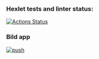 ### Hexlet tests and linter status:
[![Actions Status](https://github.com/usernaimandrey/devops-for-programmers-project-74/workflows/hexlet-check/badge.svg)](https://github.com/usernaimandrey/devops-for-programmers-project-74/actions)

### Bild app
[![push](https://github.com/usernaimandrey/devops-for-programmers-project-74/actions/workflows/build.yml/badge.svg)](https://github.com/usernaimandrey/devops-for-programmers-project-74/actions/workflows/build.yml)
